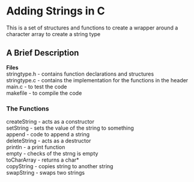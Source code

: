 # Adding Strings in C
This is a set of structures and functions to create a wrapper around a character array to create a string type
## A Brief Description
<b> Files </b> <br>
stringtype.h - contains function declarations and structures <br>
stringtype.c - contains the implementation for the functions in the header <br>
main.c - to test the code <br> 
makefile - to compile the code <br>
### The Functions
createString - acts as a constructor <br>
setString - sets the value of the string to something <br>
append - code to append a string <br>
deleteString - acts as a destructor <br>
println  - a  print function <br>
empty - checks of the strng is empty <br>
toCharArray - returns a char* <br>
copyString - copies string to another string <br>
swapString - swaps two strings <br>
